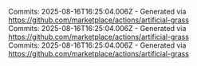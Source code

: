 Commits: 2025-08-16T16:25:04.006Z - Generated via https://github.com/marketplace/actions/artificial-grass
<br>
Commits: 2025-08-16T16:25:04.006Z - Generated via https://github.com/marketplace/actions/artificial-grass
<br>
Commits: 2025-08-16T16:25:04.006Z - Generated via https://github.com/marketplace/actions/artificial-grass
<br>
